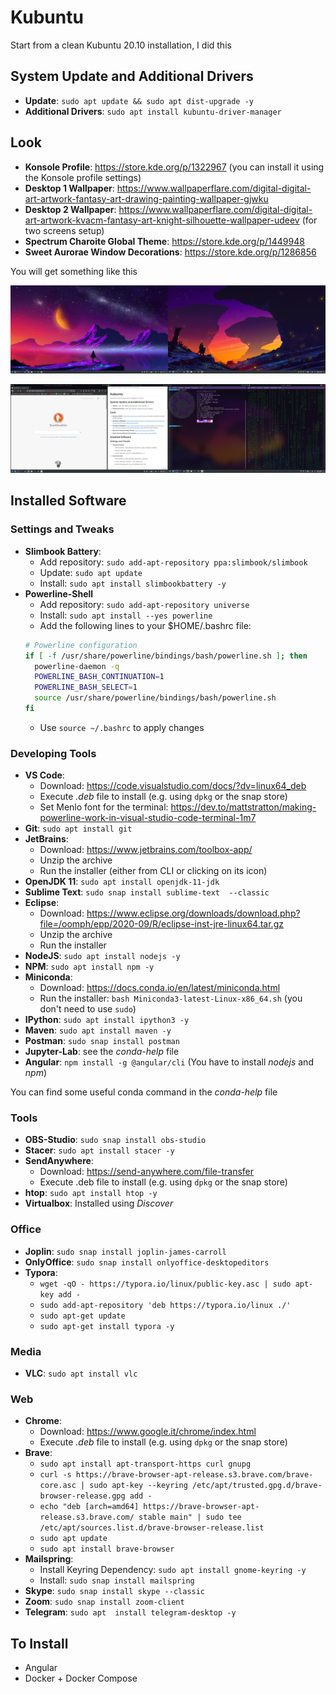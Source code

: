 # Kubuntu
Start from a clean Kubuntu 20.10 installation, I did this

## System Update and Additional Drivers
- **Update**: `sudo apt update && sudo apt dist-upgrade -y`
- **Additional Drivers**: `sudo apt install kubuntu-driver-manager`

## Look
- **Konsole Profile**: https://store.kde.org/p/1322967 (you can install it using the Konsole profile settings)
- **Desktop 1 Wallpaper**: https://www.wallpaperflare.com/digital-digital-art-artwork-fantasy-art-drawing-painting-wallpaper-gjwku
- **Desktop 2 Wallpaper**: https://www.wallpaperflare.com/digital-digital-art-artwork-kvacm-fantasy-art-knight-silhouette-wallpaper-udeev (for two screens setup)
- **Spectrum Charoite Global Theme**: https://store.kde.org/p/1449948
- **Sweet Aurorae Window Decorations**: https://store.kde.org/p/1286856

You will get something like this

![Inserire Link Screen 1](https://github.com/liuzzom/my-linux-setups/blob/main/Kubuntu/img/screen_01.png)

![Inserire Link Screen 2](https://github.com/liuzzom/my-linux-setups/blob/main/Kubuntu/img/screen_02.png)

## Installed Software

### Settings and Tweaks
- **Slimbook Battery**: 
	- Add repository: `sudo add-apt-repository ppa:slimbook/slimbook`
	- Update: `sudo apt update`
	- Install: `sudo apt install slimbookbattery -y`
- **Powerline-Shell**
	- Add repository: `sudo add-apt-repository universe`
	- Install: `sudo apt install --yes powerline`
	- Add the following lines to your $HOME/.bashrc file:
	```bash
	# Powerline configuration
	if [ -f /usr/share/powerline/bindings/bash/powerline.sh ]; then
	  powerline-daemon -q
	  POWERLINE_BASH_CONTINUATION=1
	  POWERLINE_BASH_SELECT=1
	  source /usr/share/powerline/bindings/bash/powerline.sh
	fi
	```
	- Use `source ~/.bashrc` to apply changes

### Developing Tools
- **VS Code**: 
	- Download: https://code.visualstudio.com/docs/?dv=linux64_deb
	- Execute *.deb* file to install (e.g. using `dpkg` or the snap store)
	- Set Menlo font for the terminal: https://dev.to/mattstratton/making-powerline-work-in-visual-studio-code-terminal-1m7
- **Git**: `sudo apt install git`
- **JetBrains**: 
	- Download: https://www.jetbrains.com/toolbox-app/
	- Unzip the archive
	- Run the installer (either from CLI or clicking on its icon)
- **OpenJDK 11**: `sudo apt install openjdk-11-jdk`
- **Sublime Text**: `sudo snap install sublime-text  --classic`
- **Eclipse**:
	- Download: https://www.eclipse.org/downloads/download.php?file=/oomph/epp/2020-09/R/eclipse-inst-jre-linux64.tar.gz
	- Unzip the archive
	- Run the installer
- **NodeJS**: `sudo apt install nodejs -y`
- **NPM**: `sudo apt install npm -y`
- **Miniconda**: 
	- Download: https://docs.conda.io/en/latest/miniconda.html
	- Run the installer: `bash Miniconda3-latest-Linux-x86_64.sh` (you don't need to use `sudo`)
- **IPython**: `sudo apt install ipython3 -y`
- **Maven**: `sudo apt install maven -y`
- **Postman**: `sudo snap install postman`
- **Jupyter-Lab**: see the *conda-help* file
- **Angular**: `npm install -g @angular/cli` (You have to install *nodejs* and *npm*)

You can find some useful conda command in the *conda-help* file

### Tools
- **OBS-Studio**: `sudo snap install obs-studio`
- **Stacer**: `sudo apt install stacer -y`
- **SendAnywhere**:
	- Download: https://send-anywhere.com/file-transfer
	- Execute .deb file to install (e.g. using `dpkg` or the snap store)
- **htop**: `sudo apt install htop -y`
- **Virtualbox**: Installed using *Discover*

### Office
- **Joplin**: `sudo snap install joplin-james-carroll`
- **OnlyOffice**: `sudo snap install onlyoffice-desktopeditors`
- **Typora**:
	- `wget -qO - https://typora.io/linux/public-key.asc | sudo apt-key add -`
	- `sudo add-apt-repository 'deb https://typora.io/linux ./'`
	- `sudo apt-get update`
	- `sudo apt-get install typora -y`

### Media
- **VLC**: `sudo apt install vlc`

### Web
- **Chrome**:
	- Download: https://www.google.it/chrome/index.html
	- Execute *.deb* file to install (e.g. using `dpkg` or the snap store)
- **Brave**:
	- `sudo apt install apt-transport-https curl gnupg`
	- `curl -s https://brave-browser-apt-release.s3.brave.com/brave-core.asc | sudo apt-key --keyring /etc/apt/trusted.gpg.d/brave-browser-release.gpg add -`
	- `echo "deb [arch=amd64] https://brave-browser-apt-release.s3.brave.com/ stable main" | sudo tee /etc/apt/sources.list.d/brave-browser-release.list`
	- `sudo apt update`
	- `sudo apt install brave-browser`
- **Mailspring**: 
  - Install Keyring Dependency: `sudo apt install gnome-keyring -y`
  - Install: `sudo snap install mailspring`
- **Skype**: `sudo snap install skype --classic`
- **Zoom**: `sudo snap install zoom-client`
- **Telegram**: `sudo apt  install telegram-desktop -y`

## To Install
- Angular
- Docker + Docker Compose

